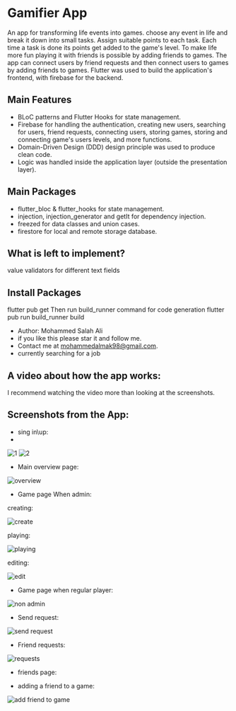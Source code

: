 # Gamifier App
An app for transforming life events into games.
choose any event in life and break it down into small tasks. Assign suitable points to each task. Each time a task is done its points get added to the game's level.
To make life more fun playing it with friends is possible by adding friends to games. The app can connect users by friend requests and then connect users to games by adding friends to games.
Flutter was used to build the application's frontend, with firebase for the backend.
## Main Features
* BLoC patterns and Flutter Hooks for state management.
* Firebase for handling the authentication, creating new users, searching for users, friend requests, connecting users, storing games, storing and connecting game's users levels, and more functions.
* Domain-Driven Design (DDD) design principle was used to produce clean code.
* Logic was handled inside the application layer (outside the presentation layer).
## Main Packages
* flutter_bloc & flutter_hooks for state management.
* injection, injection_generator and getIt for dependency injection.
* freezed for data classes and union cases.
* firestore for local and remote storage database.
## What is left to implement?
value validators for different text fields
## Install Packages
flutter pub get
Then run build_runner command for code generation
flutter pub run build_runner build

* Author: Mohammed Salah Ali
* if you like this please star it and follow me.
* Contact me at mohammedalmak98@gmail.com.
* currently searching for a job

## A video about how the app works:
I recommend watching the video more than looking at the screenshots.



## Screenshots from the App:
* sing in\up:
* 
![1](https://user-images.githubusercontent.com/84665319/167463527-eae629b6-b6ed-491f-b916-944b17ff5918.png)
![2](https://user-images.githubusercontent.com/84665319/167463565-cb24c040-2738-4f79-9530-b46841ee8a7f.png)

* Main overview page:

![overview](https://user-images.githubusercontent.com/84665319/167463708-51ca7236-bbbd-4248-89d0-95c4545d0b4a.png)

* Game page When admin:

creating:

![create](https://user-images.githubusercontent.com/84665319/167463615-976ab544-eebb-4b62-ad72-be4a90002b12.png)

playing:

![playing](https://user-images.githubusercontent.com/84665319/167463748-a724bf55-1b2f-4f40-a62c-a6bfd3891eff.png)

editing:

![edit](https://user-images.githubusercontent.com/84665319/167463645-ea53ef55-9072-4370-8174-982e0dea326b.png)

* Game page when regular player:

![non admin](https://user-images.githubusercontent.com/84665319/167463681-dd34f499-f08c-4745-80e8-8c16b1b333a6.png)

* Send request:

![send request](https://user-images.githubusercontent.com/84665319/167463820-2f83bde7-f9e6-4f4b-9c7a-b3f388a1b8c5.png)

* Friend requests:

![requests](https://user-images.githubusercontent.com/84665319/167463786-ad6f1dad-f2eb-4985-bfd1-d4c3f98c15c9.png)

* friends page:



* adding a friend to a game:

![add friend to game](https://user-images.githubusercontent.com/84665319/167463595-808430a9-fe9b-43a9-9a85-4c2cc865cb5d.png)
